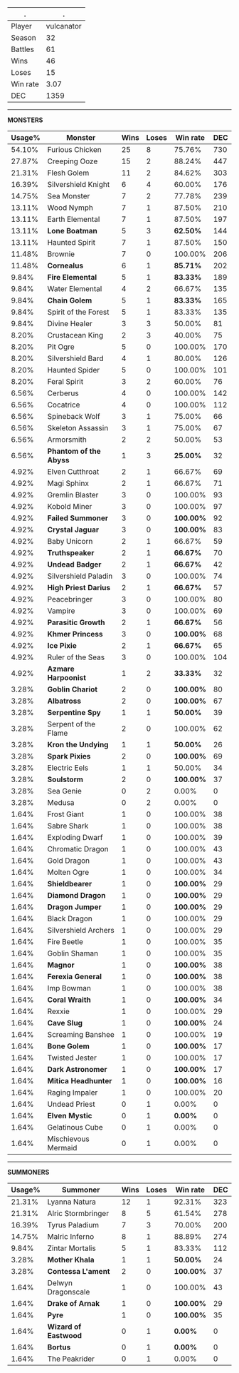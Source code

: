 .|.
|-|-
Player|vulcanator
Season|32
Battles|61
Wins|46
Loses|15
Win rate|3.07
DEC|1359

---
**MONSTERS**

Usage%|Monster|Wins|Loses|Win rate|DEC|
-|-|-|-|-|-|
54.10%|Furious Chicken|25|8|75.76%|730|
27.87%|Creeping Ooze|15|2|88.24%|447|
21.31%|Flesh Golem|11|2|84.62%|303|
16.39%|Silvershield Knight|6|4|60.00%|176|
14.75%|Sea Monster|7|2|77.78%|239|
13.11%|Wood Nymph|7|1|87.50%|210|
13.11%|Earth Elemental|7|1|87.50%|197|
13.11%|**Lone Boatman**|5|3|**62.50%**|144|
13.11%|Haunted Spirit|7|1|87.50%|150|
11.48%|Brownie|7|0|100.00%|206|
11.48%|**Cornealus**|6|1|**85.71%**|202|
9.84%|**Fire Elemental**|5|1|**83.33%**|189|
9.84%|Water Elemental|4|2|66.67%|135|
9.84%|**Chain Golem**|5|1|**83.33%**|165|
9.84%|Spirit of the Forest|5|1|83.33%|135|
9.84%|Divine Healer|3|3|50.00%|81|
8.20%|Crustacean King|2|3|40.00%|75|
8.20%|Pit Ogre|5|0|100.00%|170|
8.20%|Silvershield Bard|4|1|80.00%|126|
8.20%|Haunted Spider|5|0|100.00%|101|
8.20%|Feral Spirit|3|2|60.00%|76|
6.56%|Cerberus|4|0|100.00%|142|
6.56%|Cocatrice|4|0|100.00%|112|
6.56%|Spineback Wolf|3|1|75.00%|66|
6.56%|Skeleton Assassin|3|1|75.00%|67|
6.56%|Armorsmith|2|2|50.00%|53|
6.56%|**Phantom of the Abyss**|1|3|**25.00%**|32|
4.92%|Elven Cutthroat|2|1|66.67%|69|
4.92%|Magi Sphinx|2|1|66.67%|71|
4.92%|Gremlin Blaster|3|0|100.00%|93|
4.92%|Kobold Miner|3|0|100.00%|97|
4.92%|**Failed Summoner**|3|0|**100.00%**|92|
4.92%|**Crystal Jaguar**|3|0|**100.00%**|83|
4.92%|Baby Unicorn|2|1|66.67%|59|
4.92%|**Truthspeaker**|2|1|**66.67%**|70|
4.92%|**Undead Badger**|2|1|**66.67%**|42|
4.92%|Silvershield Paladin|3|0|100.00%|74|
4.92%|**High Priest Darius**|2|1|**66.67%**|57|
4.92%|Peacebringer|3|0|100.00%|80|
4.92%|Vampire|3|0|100.00%|69|
4.92%|**Parasitic Growth**|2|1|**66.67%**|56|
4.92%|**Khmer Princess**|3|0|**100.00%**|68|
4.92%|**Ice Pixie**|2|1|**66.67%**|65|
4.92%|Ruler of the Seas|3|0|100.00%|104|
4.92%|**Azmare Harpoonist**|1|2|**33.33%**|32|
3.28%|**Goblin Chariot**|2|0|**100.00%**|80|
3.28%|**Albatross**|2|0|**100.00%**|67|
3.28%|**Serpentine Spy**|1|1|**50.00%**|39|
3.28%|Serpent of the Flame|2|0|100.00%|62|
3.28%|**Kron the Undying**|1|1|**50.00%**|26|
3.28%|**Spark Pixies**|2|0|**100.00%**|69|
3.28%|Electric Eels|1|1|50.00%|34|
3.28%|**Soulstorm**|2|0|**100.00%**|37|
3.28%|Sea Genie|0|2|0.00%|0|
3.28%|Medusa|0|2|0.00%|0|
1.64%|Frost Giant|1|0|100.00%|38|
1.64%|Sabre Shark|1|0|100.00%|38|
1.64%|Exploding Dwarf|1|0|100.00%|39|
1.64%|Chromatic Dragon|1|0|100.00%|43|
1.64%|Gold Dragon|1|0|100.00%|43|
1.64%|Molten Ogre|1|0|100.00%|34|
1.64%|**Shieldbearer**|1|0|**100.00%**|29|
1.64%|**Diamond Dragon**|1|0|**100.00%**|29|
1.64%|**Dragon Jumper**|1|0|**100.00%**|29|
1.64%|Black Dragon|1|0|100.00%|29|
1.64%|Silvershield Archers|1|0|100.00%|29|
1.64%|Fire Beetle|1|0|100.00%|35|
1.64%|Goblin Shaman|1|0|100.00%|35|
1.64%|**Magnor**|1|0|**100.00%**|38|
1.64%|**Ferexia General**|1|0|**100.00%**|38|
1.64%|Imp Bowman|1|0|100.00%|38|
1.64%|**Coral Wraith**|1|0|**100.00%**|34|
1.64%|Rexxie|1|0|100.00%|29|
1.64%|**Cave Slug**|1|0|**100.00%**|24|
1.64%|Screaming Banshee|1|0|100.00%|19|
1.64%|**Bone Golem**|1|0|**100.00%**|17|
1.64%|Twisted Jester|1|0|100.00%|17|
1.64%|**Dark Astronomer**|1|0|**100.00%**|17|
1.64%|**Mitica Headhunter**|1|0|**100.00%**|16|
1.64%|Raging Impaler|1|0|100.00%|20|
1.64%|Undead Priest|0|1|0.00%|0|
1.64%|**Elven Mystic**|0|1|**0.00%**|0|
1.64%|Gelatinous Cube|0|1|0.00%|0|
1.64%|Mischievous Mermaid|0|1|0.00%|0|

---
**SUMMONERS**

Usage%|Summoner|Wins|Loses|Win rate|DEC|
-|-|-|-|-|-|
21.31%|Lyanna Natura|12|1|92.31%|323|
21.31%|Alric Stormbringer|8|5|61.54%|278|
16.39%|Tyrus Paladium|7|3|70.00%|200|
14.75%|Malric Inferno|8|1|88.89%|274|
9.84%|Zintar Mortalis|5|1|83.33%|112|
3.28%|**Mother Khala**|1|1|**50.00%**|24|
3.28%|**Contessa L'ament**|2|0|**100.00%**|37|
1.64%|Delwyn Dragonscale|1|0|100.00%|43|
1.64%|**Drake of Arnak**|1|0|**100.00%**|29|
1.64%|**Pyre**|1|0|**100.00%**|35|
1.64%|**Wizard of Eastwood**|0|1|**0.00%**|0|
1.64%|**Bortus**|0|1|**0.00%**|0|
1.64%|The Peakrider|0|1|0.00%|0|
